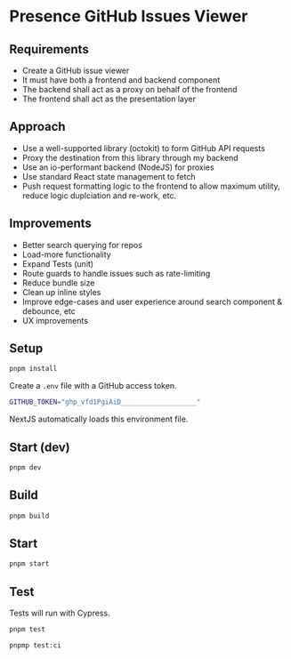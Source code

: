 # Presence GitHub Issues Viewer

## Requirements

- Create a GitHub issue viewer
- It must have both a frontend and backend component
- The backend shall act as a proxy on behalf of the frontend
- The frontend shall act as the presentation layer

## Approach

- Use a well-supported library (octokit) to form GitHub API requests
- Proxy the destination from this library through my backend
- Use an io-performant backend (NodeJS) for proxies
- Use standard React state management to fetch
- Push request formatting logic to the frontend to allow maximum utility, reduce logic duplciation and re-work, etc.

## Improvements

- Better search querying for repos
- Load-more functionality
- Expand Tests (unit)
- Route guards to handle issues such as rate-limiting
- Reduce bundle size
- Clean up inline styles
- Improve edge-cases and user experience around search component & debounce, etc
- UX improvements

## Setup

```bash
pnpm install
```

Create a `.env` file with a GitHub access token.

```bash
GITHUB_TOKEN="ghp_vfd1PgiAiD___________________"
```

NextJS automatically loads this environment file.

## Start (dev)

```bash
pnpm dev
```

## Build

```bash
pnpm build
```

## Start

```bash
pnpm start
```

## Test

Tests will run with Cypress.

```bash
pnpm test
```

```bash
pnpmp test:ci
```
